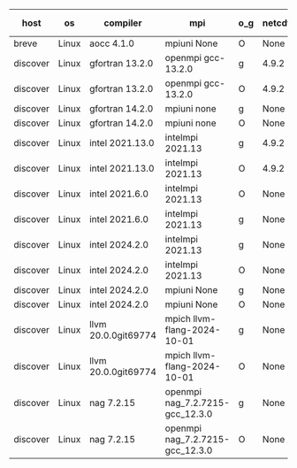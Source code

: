 

| host     | os       | compiler                              | mpi                      | o_g        | netcdf        | build       | u_pass          | u_fail          | s_pass            | s_fail            | e_pass             | e_fail             | nuopc_pass       | nuopc_fail       | artifacts link          |
|----------|----------|---------------------------------------|--------------------------|------------|---------------|-------------|-----------------|-----------------|-------------------|-------------------|--------------------|--------------------|------------------|------------------|-------------------------|
| breve | Linux | aocc 4.1.0 | mpiuni None  | O | None  | PASS | None | None | None | None | None | None | None | None | <a href="https://github.com/esmf-org/esmf-test-artifacts/tree/649a299f188013877a8ca9fa1a949baa1d818d81/develop/aocc/4.1.0/O/mpiuni/None" target="_blank">649a299</a> | 
| discover | Linux | gfortran 13.2.0 | openmpi gcc-13.2.0  | g | 4.9.2  | PASS | 14185 | 0 | 51 | 0 | 80 | 0 | 57 | 0 | <a href="https://github.com/esmf-org/esmf-test-artifacts/tree/3eb7095769d07514a8590eb853da97a4923f72e8/develop/gfortran/13.2.0/g/openmpi/gcc-13.2.0" target="_blank">3eb7095</a> | 
| discover | Linux | gfortran 13.2.0 | openmpi gcc-13.2.0  | O | 4.9.2  | PASS | 14185 | 0 | 51 | 0 | 80 | 0 | 57 | 0 | <a href="https://github.com/esmf-org/esmf-test-artifacts/tree/69698a2a33dace2ca2a967984d28c4f51e84ee67/develop/gfortran/13.2.0/O/openmpi/gcc-13.2.0" target="_blank">69698a2</a> | 
| discover | Linux | gfortran 14.2.0 | mpiuni none  | g | None  | PASS | 12516 | 0 | 9 | 0 | 42 | 0 | None | None | <a href="https://github.com/esmf-org/esmf-test-artifacts/tree/3794ced91b97578552c6e9ecbf6ea8207b9898fc/develop/gfortran/14.2.0/g/mpiuni/none" target="_blank">3794ced</a> | 
| discover | Linux | gfortran 14.2.0 | mpiuni none  | O | None  | PASS | 12516 | 0 | 9 | 0 | 42 | 0 | None | None | <a href="https://github.com/esmf-org/esmf-test-artifacts/tree/6164b7150a8a69fa62a35ec85a374ad08efb4ece/develop/gfortran/14.2.0/O/mpiuni/none" target="_blank">6164b71</a> | 
| discover | Linux | intel 2021.13.0 | intelmpi 2021.13  | g | 4.9.2  | PASS | 14185 | 0 | 51 | 0 | 80 | 0 | 57 | 0 | <a href="https://github.com/esmf-org/esmf-test-artifacts/tree/b6cc5f3c4c97b4c0f1c8dea372840c2cd9a43eb0/develop/intel/2021.13.0/g/intelmpi/2021.13" target="_blank">b6cc5f3</a> | 
| discover | Linux | intel 2021.13.0 | intelmpi 2021.13  | O | 4.9.2  | PASS | 14185 | 0 | 51 | 0 | 80 | 0 | 57 | 0 | <a href="https://github.com/esmf-org/esmf-test-artifacts/tree/d14edebdf238fff9cfb896d69bcf5b4fcb303074/develop/intel/2021.13.0/O/intelmpi/2021.13" target="_blank">d14edeb</a> | 
| discover | Linux | intel 2021.6.0 | intelmpi 2021.13  | O | None  | PASS | 14185 | 0 | 51 | 0 | 80 | 0 | 57 | 0 | <a href="https://github.com/esmf-org/esmf-test-artifacts/tree/1a989a620660a32e5397c42351370da745e85e33/develop/intel/2021.6.0/O/intelmpi/2021.13" target="_blank">1a989a6</a> | 
| discover | Linux | intel 2021.6.0 | intelmpi 2021.13  | g | None  | PASS | 14185 | 0 | 51 | 0 | 80 | 0 | 57 | 0 | <a href="https://github.com/esmf-org/esmf-test-artifacts/tree/8b0720bacec92e4c8dcea989e39d3af1ae6198e9/develop/intel/2021.6.0/g/intelmpi/2021.13" target="_blank">8b0720b</a> | 
| discover | Linux | intel 2024.2.0 | intelmpi 2021.13  | g | None  | PASS | 14184 | 1 | 51 | 0 | 80 | 0 | 57 | 0 | <a href="https://github.com/esmf-org/esmf-test-artifacts/tree/12c32f078a2b6319d982054825517023c5bfced9/develop/intel/2024.2.0/g/intelmpi/2021.13" target="_blank">12c32f0</a> | 
| discover | Linux | intel 2024.2.0 | intelmpi 2021.13  | O | None  | PASS | 14185 | 0 | 51 | 0 | 80 | 0 | 57 | 0 | <a href="https://github.com/esmf-org/esmf-test-artifacts/tree/f84b17ae696291f8a94763915e14d2e76544d7b6/develop/intel/2024.2.0/O/intelmpi/2021.13" target="_blank">f84b17a</a> | 
| discover | Linux | intel 2024.2.0 | mpiuni None  | g | None  | PASS | 12515 | 1 | 9 | 0 | 42 | 0 | None | None | <a href="https://github.com/esmf-org/esmf-test-artifacts/tree/15f901fe9dfa23bd43a4d6f3892156d0ea86a786/develop/intel/2024.2.0/g/mpiuni/None" target="_blank">15f901f</a> | 
| discover | Linux | intel 2024.2.0 | mpiuni None  | O | None  | PASS | 12516 | 0 | 9 | 0 | 42 | 0 | None | None | <a href="https://github.com/esmf-org/esmf-test-artifacts/tree/313c6a67be518032e48ae6fdf9515bb4ed2bf15c/develop/intel/2024.2.0/O/mpiuni/None" target="_blank">313c6a6</a> | 
| discover | Linux | llvm 20.0.0git69774 | mpich llvm-flang-2024-10-01  | g | None  | PASS | 14148 | 37 | 18 | 33 | 76 | 4 | 15 | 42 | <a href="https://github.com/esmf-org/esmf-test-artifacts/tree/ce22c0ff5a978ad168f8c86bb497b810b7c41ba9/develop/llvm/20.0.0git69774/g/mpich/llvm-flang-2024-10-01" target="_blank">ce22c0f</a> | 
| discover | Linux | llvm 20.0.0git69774 | mpich llvm-flang-2024-10-01  | O | None  | PASS | 14146 | 39 | 18 | 33 | 76 | 4 | 20 | 37 | <a href="https://github.com/esmf-org/esmf-test-artifacts/tree/5f8a92c4a7915bd573e5ad98bf4241b2fa525489/develop/llvm/20.0.0git69774/O/mpich/llvm-flang-2024-10-01" target="_blank">5f8a92c</a> | 
| discover | Linux | nag 7.2.15 | openmpi nag_7.2.7215-gcc_12.3.0  | g | None  | PASS | 14185 | 0 | 51 | 0 | 80 | 0 | 57 | 0 | <a href="https://github.com/esmf-org/esmf-test-artifacts/tree/dc08e1e1c4002e3f874becd934942df40a15bf39/develop/nag/7.2.15/g/openmpi/nag_7.2.7215-gcc_12.3.0" target="_blank">dc08e1e</a> | 
| discover | Linux | nag 7.2.15 | openmpi nag_7.2.7215-gcc_12.3.0  | O | None  | PASS | 14185 | 0 | 51 | 0 | 80 | 0 | 57 | 0 | <a href="https://github.com/esmf-org/esmf-test-artifacts/tree/d18b4a36ff0147c63a74b483b8fa0819cdd6b5ff/develop/nag/7.2.15/O/openmpi/nag_7.2.7215-gcc_12.3.0" target="_blank">d18b4a3</a> | 
